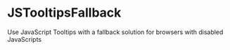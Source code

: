 # JSTooltipsFallback
Use JavaScript Tooltips with a fallback solution for browsers with disabled JavaScripts
